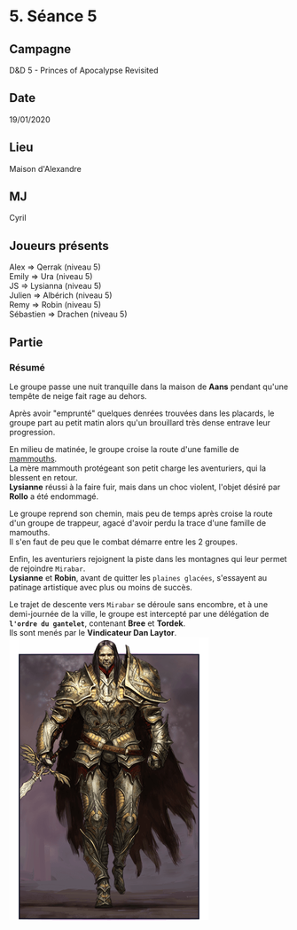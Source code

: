 # 5. Séance 5

## Campagne

D&D 5 - Princes of Apocalypse Revisited

## Date

19/01/2020

## Lieu

Maison d'Alexandre

## MJ

Cyril

## Joueurs présents

Alex => Qerrak (niveau 5)  
Emily => Ura (niveau 5)  
JS => Lysianna (niveau 5)  
Julien => Albérich (niveau 5)  
Remy => Robin (niveau 5)  
Sébastien => Drachen (niveau 5)

## Partie

### Résumé

Le groupe passe une nuit tranquille dans la maison de **Aans** pendant qu'une tempête de neige fait rage au dehors.

Après avoir "emprunté" quelques denrées trouvées dans les placards, le groupe part au petit matin alors qu'un brouillard très dense entrave leur progression.

En milieu de matinée, le groupe croise la route d'une famille de [mammouths](https://www.aidedd.org/dnd/monstres.php?vf=mammouth).  
La mère mammouth protégeant son petit charge les aventuriers, qui la blessent en retour.  
**Lysianne** réussi à la faire fuir, mais dans un choc violent, l'objet désiré par **Rollo** a été endommagé.

Le groupe reprend son chemin, mais peu de temps après croise la route d'un groupe de trappeur, agacé d'avoir perdu la trace d'une famille de mamouths.  
Il s'en faut de peu que le combat démarre entre les 2 groupes.

Enfin, les aventuriers rejoignent la piste dans les montagnes qui leur permet de rejoindre `Mirabar`.  
**Lysianne** et **Robin**, avant de quitter les `plaines glacées`, s'essayent au patinage artistique avec plus ou moins de succès.

Le trajet de descente vers `Mirabar` se déroule sans encombre, et à une demi-journée de la ville, le groupe est intercepté par une délégation de **`l'ordre du gantelet`**, contenant **Bree** et **Tordek**.  
Ils sont menés par le **Vindicateur Dan Laytor**.  
![Vindicateur Dan Laytor](./assets/images/persos/dan_laytor.png)
